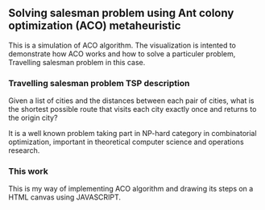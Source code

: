 ## Solving salesman problem using Ant colony optimization (ACO) metaheuristic

This is a simulation of ACO algorithm. The visualization is intented to demonstrate how ACO works and how to solve a particuler problem, Travelling salesman problem in this case.

### Travelling salesman problem TSP description
Given a list of cities and the distances between each pair of cities, what is the shortest possible route that visits each city exactly once and returns to the origin city?

It is a well known problem taking part in NP-hard category in combinatorial optimization, important in theoretical computer science and operations research.

### This work
This is my way of implementing ACO algorithm and drawing its steps on a HTML canvas using JAVASCRIPT.


